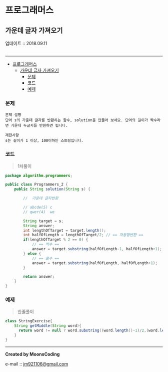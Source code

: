 # 프로그래머스
## 가운데 글자 가져오기
<div class="pull-right">  업데이트 :: 2018.09.11 </div><br>

---

<!-- @import "[TOC]" {cmd="toc" depthFrom=1 depthTo=6 orderedList=false} -->
<!-- code_chunk_output -->

* [프로그래머스](#프로그래머스)
	* [가운데 글자 가져오기](#가운데-글자-가져오기)
		* [문제](#문제)
		* [코드](#코드)
		* [예제](#예제)

<!-- /code_chunk_output -->

### 문제

```
문제 설명
단어 s의 가운데 글자를 반환하는 함수, solution을 만들어 보세요. 단어의 길이가 짝수라면 가운데 두글자를 반환하면 됩니다.

재한사항
s는 길이가 1 이상, 100이하인 스트링입니다.
```

### 코드

> 1차풀이

```java
package algorithm.programmers;

public class Programmers_2 {
    public String solution(String s) {

        //  가운데 글자반환

        // abcde(5) c
        // qwer(4)  we

        String target = s;
        String answer;
        int lengthOfTarget = target.length();
        int halfOfLength = lengthOfTarget/2; // == 자동형변환 ==
        if(lengthOfTarget % 2 == 0) {
            // == 짝수 ==
            answer = target.substring(halfOfLength-1, halfOfLength+1);
        } else {
            // == 홀수 ==
            answer = target.substring(halfOfLength, halfOfLength+1);
        }

        return answer;
    }
}

```

### 예제

> 한줄풀이

```java
class StringExercise{
    String getMiddle(String word){
      return word != null ? word.substring((word.length()-1)/2,(word.length()+2)/2) : "";
    }
}

```

---

**Created by MoonsCoding**

e-mail :: jm921106@gmail.com
